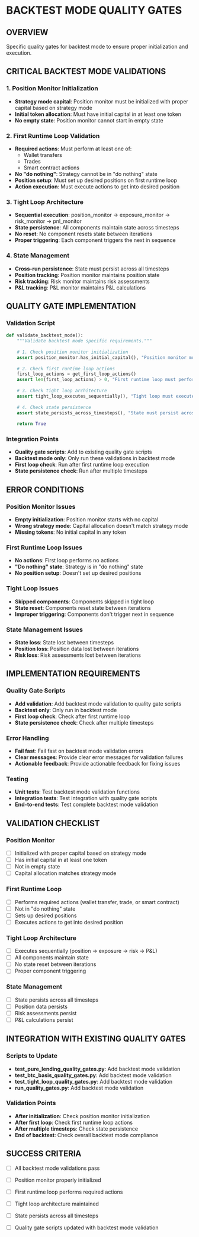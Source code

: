 # BACKTEST MODE QUALITY GATES

## OVERVIEW
Specific quality gates for backtest mode to ensure proper initialization and execution.

## CRITICAL BACKTEST MODE VALIDATIONS

### 1. Position Monitor Initialization
- **Strategy mode capital**: Position monitor must be initialized with proper capital based on strategy mode
- **Initial token allocation**: Must have initial capital in at least one token
- **No empty state**: Position monitor cannot start in empty state

### 2. First Runtime Loop Validation
- **Required actions**: Must perform at least one of:
  - Wallet transfers
  - Trades
  - Smart contract actions
- **No "do nothing"**: Strategy cannot be in "do nothing" state
- **Position setup**: Must set up desired positions on first runtime loop
- **Action execution**: Must execute actions to get into desired position

### 3. Tight Loop Architecture
- **Sequential execution**: position_monitor → exposure_monitor → risk_monitor → pnl_monitor
- **State persistence**: All components maintain state across timesteps
- **No reset**: No component resets state between iterations
- **Proper triggering**: Each component triggers the next in sequence

### 4. State Management
- **Cross-run persistence**: State must persist across all timesteps
- **Position tracking**: Position monitor maintains position state
- **Risk tracking**: Risk monitor maintains risk assessments
- **P&L tracking**: P&L monitor maintains P&L calculations

## QUALITY GATE IMPLEMENTATION

### Validation Script
```python
def validate_backtest_mode():
    """Validate backtest mode specific requirements."""
    
    # 1. Check position monitor initialization
    assert position_monitor.has_initial_capital(), "Position monitor must have initial capital"
    
    # 2. Check first runtime loop actions
    first_loop_actions = get_first_loop_actions()
    assert len(first_loop_actions) > 0, "First runtime loop must perform actions"
    
    # 3. Check tight loop architecture
    assert tight_loop_executes_sequentially(), "Tight loop must execute sequentially"
    
    # 4. Check state persistence
    assert state_persists_across_timesteps(), "State must persist across timesteps"
    
    return True
```

### Integration Points
- **Quality gate scripts**: Add to existing quality gate scripts
- **Backtest mode only**: Only run these validations in backtest mode
- **First loop check**: Run after first runtime loop execution
- **State persistence check**: Run after multiple timesteps

## ERROR CONDITIONS

### Position Monitor Issues
- **Empty initialization**: Position monitor starts with no capital
- **Wrong strategy mode**: Capital allocation doesn't match strategy mode
- **Missing tokens**: No initial capital in any token

### First Runtime Loop Issues
- **No actions**: First loop performs no actions
- **"Do nothing" state**: Strategy is in "do nothing" state
- **No position setup**: Doesn't set up desired positions

### Tight Loop Issues
- **Skipped components**: Components skipped in tight loop
- **State reset**: Components reset state between iterations
- **Improper triggering**: Components don't trigger next in sequence

### State Management Issues
- **State loss**: State lost between timesteps
- **Position loss**: Position data lost between iterations
- **Risk loss**: Risk assessments lost between iterations

## IMPLEMENTATION REQUIREMENTS

### Quality Gate Scripts
- **Add validation**: Add backtest mode validation to quality gate scripts
- **Backtest only**: Only run in backtest mode
- **First loop check**: Check after first runtime loop
- **State persistence check**: Check after multiple timesteps

### Error Handling
- **Fail fast**: Fail fast on backtest mode validation errors
- **Clear messages**: Provide clear error messages for validation failures
- **Actionable feedback**: Provide actionable feedback for fixing issues

### Testing
- **Unit tests**: Test backtest mode validation functions
- **Integration tests**: Test integration with quality gate scripts
- **End-to-end tests**: Test complete backtest mode validation

## VALIDATION CHECKLIST

### Position Monitor
- [ ] Initialized with proper capital based on strategy mode
- [ ] Has initial capital in at least one token
- [ ] Not in empty state
- [ ] Capital allocation matches strategy mode

### First Runtime Loop
- [ ] Performs required actions (wallet transfer, trade, or smart contract)
- [ ] Not in "do nothing" state
- [ ] Sets up desired positions
- [ ] Executes actions to get into desired position

### Tight Loop Architecture
- [ ] Executes sequentially (position → exposure → risk → P&L)
- [ ] All components maintain state
- [ ] No state reset between iterations
- [ ] Proper component triggering

### State Management
- [ ] State persists across all timesteps
- [ ] Position data persists
- [ ] Risk assessments persist
- [ ] P&L calculations persist

## INTEGRATION WITH EXISTING QUALITY GATES

### Scripts to Update
- **test_pure_lending_quality_gates.py**: Add backtest mode validation
- **test_btc_basis_quality_gates.py**: Add backtest mode validation
- **test_tight_loop_quality_gates.py**: Add backtest mode validation
- **run_quality_gates.py**: Add backtest mode validation

### Validation Points
- **After initialization**: Check position monitor initialization
- **After first loop**: Check first runtime loop actions
- **After multiple timesteps**: Check state persistence
- **End of backtest**: Check overall backtest mode compliance

## SUCCESS CRITERIA
- [ ] All backtest mode validations pass
- [ ] Position monitor properly initialized
- [ ] First runtime loop performs required actions
- [ ] Tight loop architecture maintained
- [ ] State persists across all timesteps
- [ ] Quality gate scripts updated with backtest mode validation

